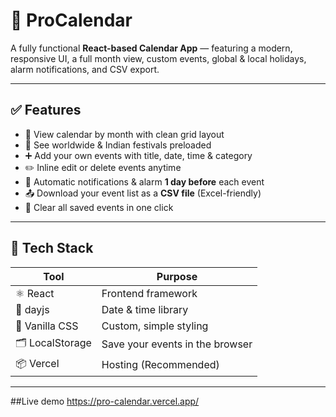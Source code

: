 # 📅 ProCalendar

A fully functional **React-based Calendar App** — featuring a modern, responsive UI, a full month view, custom events, global & local holidays, alarm notifications, and CSV export.

---

## ✅ **Features**

- 📅 View calendar by month with clean grid layout
- 🎉 See worldwide & Indian festivals preloaded
- ➕ Add your own events with title, date, time & category
- ✏️ Inline edit or delete events anytime
- 🔔 Automatic notifications & alarm **1 day before** each event
- 📤 Download your event list as a **CSV file** (Excel-friendly)
- 🧹 Clear all saved events in one click


---

## 🚀 **Tech Stack**

| Tool | Purpose |
|------|---------|
| ⚛️ React | Frontend framework |
| 📅 dayjs | Date & time library |
| 🎨 Vanilla CSS | Custom, simple styling |
| 🗂️ LocalStorage | Save your events in the browser |
| 📦 Vercel | Hosting (Recommended) |

---

##Live demo 
https://pro-calendar.vercel.app/

